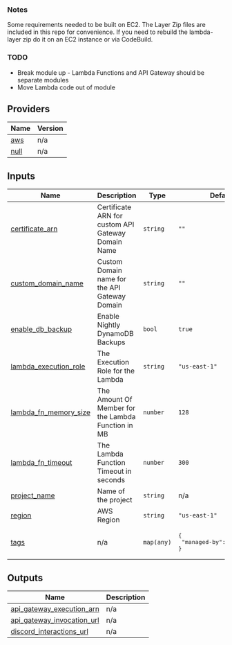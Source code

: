 

### Notes 
Some requirements needed to be built on EC2. The Layer Zip files are included in this repo for convenience. If you need to rebuild the lambda-layer zip do it on an EC2 instance or via CodeBuild. 

### TODO 

* Break module up - Lambda Functions and API Gateway should be separate modules 
* Move Lambda code out of module


## Providers

| Name | Version |
|------|---------|
| <a name="provider_aws"></a> [aws](#provider\_aws) | n/a |
| <a name="provider_null"></a> [null](#provider\_null) | n/a |

## Inputs

| Name | Description | Type | Default | Required |
|------|-------------|------|---------|:--------:|
| <a name="input_certificate_arn"></a> [certificate\_arn](#input\_certificate\_arn) | Certificate ARN for custom API Gateway Domain Name | `string` | `""` | no |
| <a name="input_custom_domain_name"></a> [custom\_domain\_name](#input\_custom\_domain\_name) | Custom Domain name for the API Gateway Domain | `string` | `""` | no |
| <a name="input_enable_db_backup"></a> [enable\_db\_backup](#input\_enable\_db\_backup) | Enable Nightly DynamoDB Backups | `bool` | `true` | no |
| <a name="input_lambda_execution_role"></a> [lambda\_execution\_role](#input\_lambda\_execution\_role) | The Execution Role for the Lambda | `string` | `"us-east-1"` | no |
| <a name="input_lambda_fn_memory_size"></a> [lambda\_fn\_memory\_size](#input\_lambda\_fn\_memory\_size) | The Amount Of Member for the Lambda Function in MB | `number` | `128` | no |
| <a name="input_lambda_fn_timeout"></a> [lambda\_fn\_timeout](#input\_lambda\_fn\_timeout) | The Lambda Function Timeout in seconds | `number` | `300` | no |
| <a name="input_project_name"></a> [project\_name](#input\_project\_name) | Name of the project | `string` | n/a | yes |
| <a name="input_region"></a> [region](#input\_region) | AWS Region | `string` | `"us-east-1"` | no |
| <a name="input_tags"></a> [tags](#input\_tags) | n/a | `map(any)` | <pre>{<br>  "managed-by": "terraform"<br>}</pre> | no |

## Outputs

| Name | Description |
|------|-------------|
| <a name="output_api_gateway_execution_arn"></a> [api\_gateway\_execution\_arn](#output\_api\_gateway\_execution\_arn) | n/a |
| <a name="output_api_gateway_invocation_url"></a> [api\_gateway\_invocation\_url](#output\_api\_gateway\_invocation\_url) | n/a |
| <a name="output_discord_interactions_url"></a> [discord\_interactions\_url](#output\_discord\_interactions\_url) | n/a |